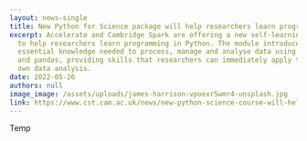 ```yaml
---
layout: news-single
title: New Python for Science package will help researchers learn programming skills
excerpt: Accelerate and Cambridge Spark are offering a new self-learning module
  to help researchers learn programming in Python. The module introduces the
  essential knowledge needed to process, manage and analyse data using Python
  and pandas, providing skills that researchers can immediately apply to their
  own data analysis.
date: 2022-05-26
authors: null
image_image: /assets/uploads/james-harrison-vpoexr5wmr4-unsplash.jpg
link: https://www.cst.cam.ac.uk/news/new-python-science-course-will-help-researchers-learn-programming-skills
---
```

T﻿emp